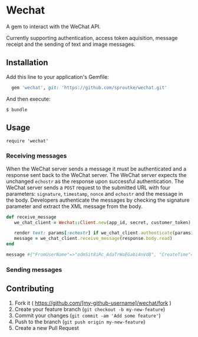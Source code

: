 # Wechat
A gem to interact with the WeChat API.

Currently supporting authentication, access token aquisition, message receipt and the sending of text and image messages.

## Installation

Add this line to your application's Gemfile:

```ruby
  gem 'wechat', git: 'https://github.com/sproutke/wechat.git'
```

And then execute:

    $ bundle

## Usage

    require 'wechat'

### Receiving messages
 When the WeChat server sends a message it must be authenticated and a response sent back to the WeChat server. The WeChat server expects the unchanged `echostr` as the response upon successful authentication. The WeChat server sends a `POST` request to the submitted URL with four parameters: `signature`, `timestamp`, `nonce` and `echostr` and the message in the body. Developers authenticate the messages by checking the signature parameter and extract the XML message from the body.

 ```ruby
 def receive_message
    we_chat_client = Wechat::Client.new(app_id, secret, customer_token)

    render text: params[:echostr] if we_chat_client.authenticate(params[:nonce],params[:signature], params[:timestamp])
    message = we_chat_client.receive_message(response.body.read)
 end

 message #{"FromUserName"=>"odmSit8iRc_AdaTrWoEGabi4nVd8", "CreateTime"=>"1436355707", "MsgType"=>"text", "Content"=>"How's it going?", "MsgId"=>"6169100787194945124"}
 ```

### Sending messages

## Contributing

1. Fork it ( https://github.com/[my-github-username]/wechat/fork )
2. Create your feature branch (`git checkout -b my-new-feature`)
3. Commit your changes (`git commit -am 'Add some feature'`)
4. Push to the branch (`git push origin my-new-feature`)
5. Create a new Pull Request
